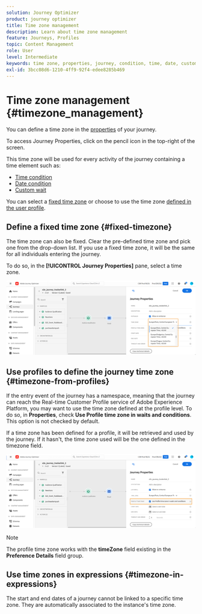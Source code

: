 ```yaml
---
solution: Journey Optimizer
product: journey optimizer
title: Time zone management
description: Learn about time zone management
feature: Journeys, Profiles
topic: Content Management
role: User
level: Intermediate
keywords: time zone, properties, journey, condition, time, date, custom
exl-id: 3bcc08d6-1210-4ff9-92f4-edee8285b469
---
```

# Time zone management {#timezone_management}

You can define a time zone in the [properties](../building-journeys/journey-gs.md#change-properties) of your journey.

To access Journey Properties, click on the pencil icon in the top-right of the screen.

This time zone will be used for every activity of the journey containing a time element such as:

* [Time condition](../building-journeys/condition-activity.md#time_condition)
* [Date condition](../building-journeys/condition-activity.md#date_condition)
* [Custom wait](../building-journeys/wait-activity.md#custom)

<!--
* [Fixed date wait](../building-journeys/wait-activity.md#fixed_date)
-->

You can select a [fixed time zone](#fixed-timezone) or choose to use the time zone [defined in the user profile](#timezone-from-profiles).

## Define a fixed time zone {#fixed-timezone}

The time zone can also be fixed. Clear the pre-defined time zone and pick one from the drop-down list. If you use a fixed time zone, it will be the same for all individuals entering the journey.

To do so, in the **[!UICONTROL Journey Properties]** pane, select a time zone. 

![](assets/journey72.png)

## Use profiles to define the journey time zone {#timezone-from-profiles}

If the entry event of the journey has a namespace, meaning that the journey can reach the Real-time Customer Profile service of Adobe Experience Platform, you may want to use the time zone defined at the profile level. To do so, in **Properties**, check **Use Profile time zone in waits and conditions**. This option is not checked by default.

If a time zone has been defined for a profile, it will be retrieved and used by the journey. If it hasn't, the time zone used will be the one defined in the timezone field.

![](assets/journey73.png)

>[!NOTE]
>
>The profile time zone works with the **timeZone** field existing in the **Preference Details** field group.

## Use time zones in expressions {#timezone-in-expressions}

The start and end dates of a journey cannot be linked to a specific time zone. They are automatically associated to the instance's time zone.

